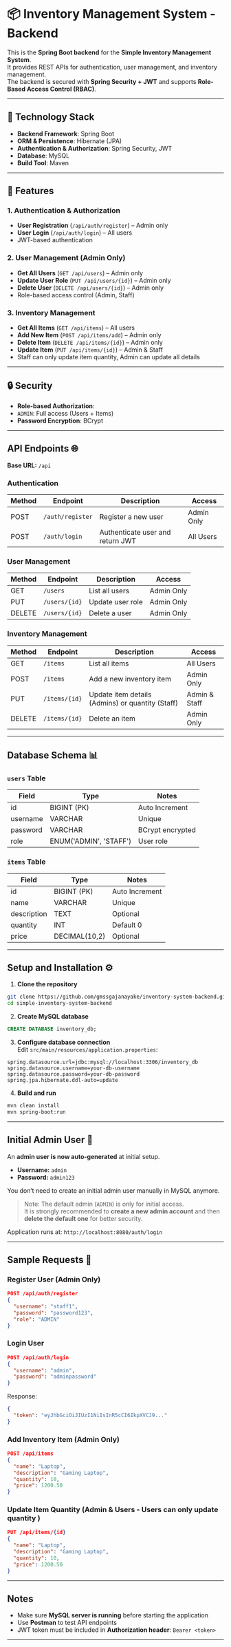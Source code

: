 # 📦  Inventory Management System - Backend

This is the **Spring Boot backend** for the **Simple Inventory Management System**.  
It provides REST APIs for authentication, user management, and inventory management.  
The backend is secured with **Spring Security + JWT** and supports **Role-Based Access Control (RBAC)**.

---

## 🚀 Technology Stack
- **Backend Framework**: Spring Boot
- **ORM & Persistence**: Hibernate (JPA)
- **Authentication & Authorization**: Spring Security, JWT
- **Database**: MySQL
- **Build Tool**: Maven

---

## 🔑 Features

### 1. Authentication & Authorization
- **User Registration** (`/api/auth/register`) – Admin only
- **User Login** (`/api/auth/login`) – All users
- JWT-based authentication

### 2. User Management (Admin Only)
- **Get All Users** (`GET /api/users`) – Admin only
- **Update User Role** (`PUT /api/users/{id}`) – Admin only
- **Delete User** (`DELETE /api/users/{id}`) – Admin only
- Role-based access control (Admin, Staff)


### 3. Inventory Management
- **Get All Items** (`GET /api/items`) – All users
- **Add New Item** (`POST /api/items/add`) – Admin only
- **Delete Item** (`DELETE /api/items/{id}`) – Admin only
- **Update Item** (`PUT /api/items/{id}`) – Admin & Staff
- Staff can only update item quantity, Admin can update all details

---

## 🔒 Security
- **Role-based Authorization**:
- `ADMIN`: Full access (Users + Items)
- **Password Encryption**: BCrypt

---

## API Endpoints 🌐

**Base URL:** `/api`

### Authentication

| Method | Endpoint         | Description                      | Access     |
| ------ | ---------------- | -------------------------------- | ---------- |
| POST   | `/auth/register` | Register a new user              | Admin Only |
| POST   | `/auth/login`    | Authenticate user and return JWT | All Users  |

### User Management

| Method | Endpoint      | Description      | Access     |
| ------ | ------------- | ---------------- | ---------- |
| GET    | `/users`      | List all users   | Admin Only |
| PUT    | `/users/{id}` | Update user role | Admin Only |
| DELETE | `/users/{id}` | Delete a user    | Admin Only |

### Inventory Management

| Method | Endpoint      | Description                                      | Access        |
| ------ | ------------- | ------------------------------------------------ | ------------- |
| GET    | `/items`      | List all items                                   | All Users     |
| POST   | `/items`      | Add a new inventory item                         | Admin Only    |
| PUT    | `/items/{id}` | Update item details (Admins) or quantity (Staff) | Admin & Staff |
| DELETE | `/items/{id}` | Delete an item                                   | Admin Only    |

---

## Database Schema 📊

### `users` Table

| Field    | Type                   | Notes            |
| -------- | ---------------------- | ---------------- |
| id       | BIGINT (PK)            | Auto Increment   |
| username | VARCHAR                | Unique           |
| password | VARCHAR                | BCrypt encrypted |
| role     | ENUM('ADMIN', 'STAFF') | User role        |

### `items` Table

| Field       | Type          | Notes          |
| ----------- | ------------- | -------------- |
| id          | BIGINT (PK)   | Auto Increment |
| name        | VARCHAR       | Unique         |
| description | TEXT          | Optional       |
| quantity    | INT           | Default 0      |
| price       | DECIMAL(10,2) | Optional       |

---

## Setup and Installation ⚙️ 

1. **Clone the repository**

```bash
git clone https://github.com/gmssgajanayake/inventory-system-backend.git
cd simple-inventory-system-backend
```

2. **Create MySQL database**

```sql
CREATE DATABASE inventory_db;
```

3. **Configure database connection**\
   Edit `src/main/resources/application.properties`:

```properties
spring.datasource.url=jdbc:mysql://localhost:3306/inventory_db
spring.datasource.username=your-db-username
spring.datasource.password=your-db-password
spring.jpa.hibernate.ddl-auto=update
```

4. **Build and run**

```bash
mvn clean install
mvn spring-boot:run
```
---

## Initial Admin User 👤

An **admin user is now auto-generated** at initial setup.

- **Username:** `admin`
- **Password:** `admin123`

You don’t need to create an initial admin user manually in MySQL anymore.

> Note: The default admin (`ADMIN`) is only for initial access.  
> It is strongly recommended to **create a new admin account** and then **delete the default one** for better security.


Application runs at: `http://localhost:8080/auth/login`

---



## Sample Requests 📝

### Register User (Admin Only)

```json
POST /api/auth/register
{
  "username": "staff1",
  "password": "password123",
  "role": "ADMIN"
}
```

### Login User

```json
POST /api/auth/login
{
  "username": "admin",
  "password": "adminpassword"
}
```

Response:

```json
{
  "token": "eyJhbGciOiJIUzI1NiIsInR5cCI6IkpXVCJ9..."
}
```

### Add Inventory Item (Admin Only)

```json
POST /api/items
{
  "name": "Laptop",
  "description": "Gaming Laptop",
  "quantity": 10,
  "price": 1200.50
}
```

### Update Item Quantity (Admin & Users - Users can only update quantity )

```json
PUT /api/items/{id}
{
  "name": "Laptop",
  "description": "Gaming Laptop",
  "quantity": 10,
  "price": 1200.50
}
```

---

## Notes

- Make sure **MySQL server is running** before starting the application
- Use **Postman** to test API endpoints
- JWT token must be included in **Authorization header**: `Bearer <token>`

---